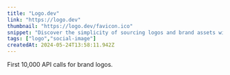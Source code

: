 ```yaml
---
title: "Logo.dev"
link: "https://logo.dev"
thumbnail: "https://logo.dev/favicon.ico"
snippet: "Discover the simplicity of sourcing logos and brand assets with Logo.dev's logo API. The most extensive and up-to-date resource for brands."
tags: ["logo","social-image"]
createdAt: 2024-05-24T13:58:11.942Z
---
```

First 10,000 API calls for brand logos.
